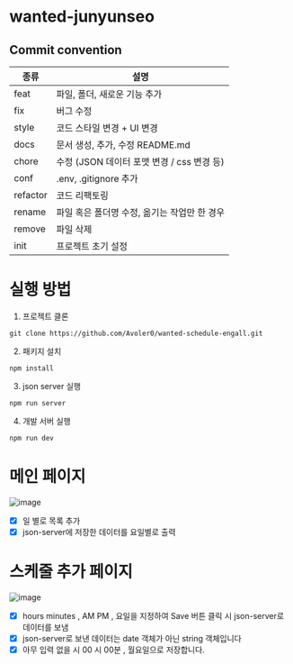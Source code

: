 # wanted-junyunseo

## Commit convention

| 종류     | 설명                                         |
| -------- | -------------------------------------------- |
| feat     | 파일, 폴더, 새로운 기능 추가                 |
| fix      | 버그 수정                                    |
| style    | 코드 스타일 변경 + UI 변경                   |
| docs     | 문서 생성, 추가, 수정 README.md              |
| chore    | 수정 (JSON 데이터 포맷 변경 / css 변경 등)   |
| conf     | .env, .gitignore 추가                        |
| refactor | 코드 리팩토링                                |
| rename   | 파일 혹은 폴더명 수정, 옮기는 작업만 한 경우 |
| remove   | 파일 삭제                                    |
| init     | 프로젝트 초기 설정                           |

# 실행 방법

1. 프로젝트 클론
```
git clone https://github.com/Avoler0/wanted-schedule-engall.git
```

2. 패키지 설치

```
npm install
```

3. json server 실행

```
npm run server
```

4. 개발 서버 실행

```
npm run dev
```

# 메인 페이지
![image](https://user-images.githubusercontent.com/91608021/183663072-b70c08b0-4086-4a73-8d38-3e336f6bbafb.png)

- [x] 일 별로 목록 추가
- [x] json-server에 저장한 데이터를 요일별로 출력

# 스케줄 추가 페이지
![image](https://user-images.githubusercontent.com/91608021/183818704-5ea701e0-a76a-4beb-ad90-b70239eb970e.png)
- [x] hours minutes , AM PM , 요일을 지정하여 Save 버튼 클릭 시 json-server로 데이터를 보냄
- [x] json-server로 보낸 데이터는 date 객체가 아닌 string 객체입니다
- [x] 아무 입력 없을 시 00 시 00분 , 월요일으로 저장합니다.
